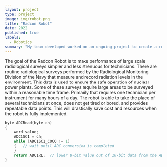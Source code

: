 ```yaml
---
layout: project
type: project
image: img/robot.png
title: "Radcon Robot"
date: 2022
published: true
labels:
  - Robotics
summary: "My team developed worked on an ongoing project to create a robot that could perform simple radiological surveys through remote operation."
---
```


The goal of the Radcon Robot is to make performance of large scale radiological surveys simpler and less strenuous for technicians. There are routine radiological surveys performed
by the Radiological Monitoring Division of the Navy that measure and record radiation levels in the environment. This data is used to ensure the safe operation of nuclear power plants.
Some of these surveys require large areas to be surveyed within a reasonable time frame. Primarily that requires one technician per instrument for many hours of a day. The robot is 
able to take the place of several technicians at once, does not get tired or bored, and provides repeatable data points. This will drastically save cost and resources when the robot is 
fully implemented.

```cpp
byte ADCRead(byte ch)
{
    word value;
    ADC1SC1 = ch;
    while (ADC1SC1_COCO != 1)
    {   // wait until ADC conversion is completed   
    }
    return ADC1RL;  // lower 8-bit value out of 10-bit data from the ADC
}
```

